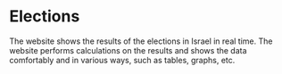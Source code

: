 # Elections
The website shows the results of the elections in Israel in real time.
The website performs calculations on the results and shows the data comfortably and in various ways, such as tables, graphs, etc.
